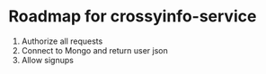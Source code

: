 # Roadmap for crossyinfo-service

1. Authorize all requests
1. Connect to Mongo and return user json
1. Allow signups
